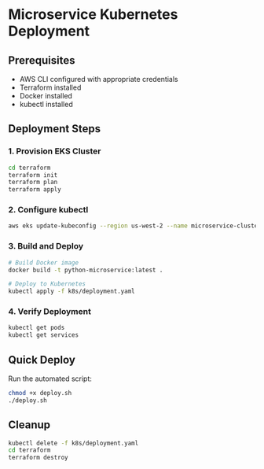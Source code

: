# Microservice Kubernetes Deployment

## Prerequisites
- AWS CLI configured with appropriate credentials
- Terraform installed
- Docker installed
- kubectl installed

## Deployment Steps

### 1. Provision EKS Cluster
```bash
cd terraform
terraform init
terraform plan
terraform apply
```

### 2. Configure kubectl
```bash
aws eks update-kubeconfig --region us-west-2 --name microservice-cluster
```

### 3. Build and Deploy
```bash
# Build Docker image
docker build -t python-microservice:latest .

# Deploy to Kubernetes
kubectl apply -f k8s/deployment.yaml
```

### 4. Verify Deployment
```bash
kubectl get pods
kubectl get services
```

## Quick Deploy
Run the automated script:
```bash
chmod +x deploy.sh
./deploy.sh
```

## Cleanup
```bash
kubectl delete -f k8s/deployment.yaml
cd terraform
terraform destroy
```